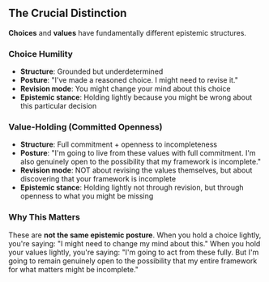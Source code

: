 ## The Crucial Distinction

**Choices** and **values** have fundamentally different epistemic structures.

### Choice Humility
- **Structure**: Grounded but underdetermined
- **Posture**: "I've made a reasoned choice. I might need to revise it."
- **Revision mode**: You might change your mind about this choice
- **Epistemic stance**: Holding lightly because you might be wrong about this particular decision

### Value-Holding (Committed Openness)
- **Structure**: Full commitment + openness to incompleteness
- **Posture**: "I'm going to live from these values with full commitment. I'm also genuinely open to the possibility that my framework is incomplete."
- **Revision mode**: NOT about revising the values themselves, but about discovering that your framework is incomplete
- **Epistemic stance**: Holding lightly not through revision, but through openness to what you might be missing

### Why This Matters

These are **not the same epistemic posture**. When you hold a choice lightly, you're saying: "I might need to change my mind about this." When you hold your values lightly, you're saying: "I'm going to act from these fully. But I'm going to remain genuinely open to the possibility that my entire framework for what matters might be incomplete."